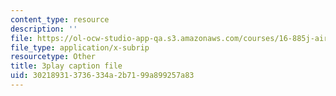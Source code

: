 ```yaml
---
content_type: resource
description: ''
file: https://ol-ocw-studio-app-qa.s3.amazonaws.com/courses/16-885j-aircraft-systems-engineering-fall-2005/302189313736334a2b7199a899257a83_iiYhQtGpRhc.srt
file_type: application/x-subrip
resourcetype: Other
title: 3play caption file
uid: 30218931-3736-334a-2b71-99a899257a83
---
```

